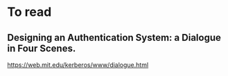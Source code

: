 # To read
## Designing an Authentication System: a Dialogue in Four Scenes.

<https://web.mit.edu/kerberos/www/dialogue.html>
